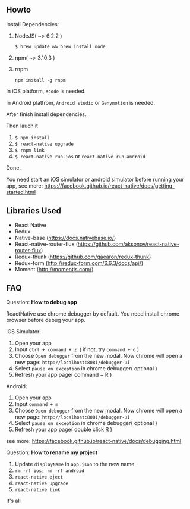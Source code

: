 ## Howto

Install Dependencies:

1. NodeJS( ~> 6.2.2 )

   `$ brew update && brew install node`

2. npm( ~> 3.10.3 )

3. rnpm

    `npm install -g rnpm`

In iOS platform, `Xcode` is needed.

In Android platfrom, `Android studio` or `Genymotion` is needed.

After finish install dependencies.

Then lauch it
1. `$ npm install`
2. `$ react-native upgrade`
3. `$ rnpm link`
4. `$ react-native run-ios` or `react-native run-android`

Done.

You need start an iOS simulator or android simulator before running your app, see more: https://facebook.github.io/react-native/docs/getting-started.html
## Libraries Used
  - React Native
  - Redux
  - Native-base (https://docs.nativebase.io/)
  - React-native-router-flux (https://github.com/aksonov/react-native-router-flux)
  - Redux-thunk (https://github.com/gaearon/redux-thunk)
  - Redux-form (http://redux-form.com/6.6.3/docs/api/)
  - Moment (http://momentjs.com/)
## FAQ
Question: **How to debug app**

ReactNative use chrome debugger by default. You need install chrome browser before debug your app.

iOS Simulator:

1. Open your app
2. Input `ctrl + command + z `( if not, try `command + d` )
3. Choose `Open debugger` from the new modal. Now chrome will open a new page: `http://localhost:8081/debugger-ui`
4. Select `pause on exception` in chrome debugger( optional )
5. Refresh your app page( command + R )

Android:

1. Open your app
2. Input `command + m`
3. Choose `Open debugger` from the new modal. Now chrome will open a new page: `http://localhost:8081/debugger-ui`
4. Select `pause on exception` in chrome debugger( optional )
5. Refresh your app page( double click R )

see more: https://facebook.github.io/react-native/docs/debugging.html

Question: **How to rename my project**

1. Update `displayName` in `app.json` to the new name
2. `rm -rf ios; rm -rf android`
3. `react-native eject`
4. `react-native upgrade`
5. `react-native link`

It's all